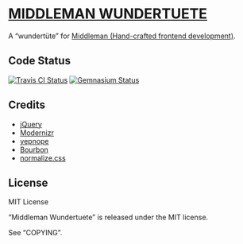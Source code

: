 [MIDDLEMAN WUNDERTUETE](https://github.com/mkempe/middleman-wundertuete "Middleman Wundertuete")
================================================================================================

A “wundertüte” for [Middleman (Hand-crafted frontend development)](http://middlemanapp.com "Middleman (Hand-crafted frontend development)").

Code Status
-----------

[<img src="https://secure.travis-ci.org/mkempe/middleman-wundertuete.png" title="Travis CI Status" alt="Travis CI Status" />](http://travis-ci.org/mkempe/middleman-wundertuete)
[<img src="https://gemnasium.com/mkempe/middleman-wundertuete.png?travis" title="Gemnasium Status" alt="Gemnasium Status" />](https://gemnasium.com/mkempe/middleman-wundertuete)

Credits
-------

* [jQuery](http://jquery.com "jQuery")
* [Modernizr](http://modernizr.com "Modernizr")
* [yepnope](http://yepnopejs.com "yepnope")
* [Bourbon](http://bourbon.io "Bourbon")
* [normalize.css](http://git.io/normalize "normalize.css")

License
-------

MIT License

“Middleman Wundertuete” is released under the MIT license.

See “COPYING”.